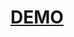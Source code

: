 <h1>
  <a href="https://vercel.live/link/tic-tac-toe-with-ai-six.vercel.app?via=new-project-success&p=1">
    DEMO
  </a>
</h1>
